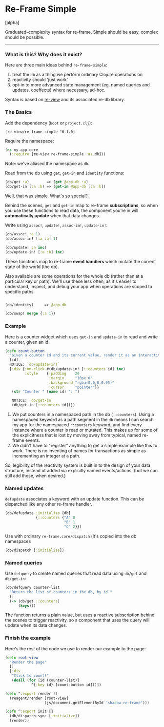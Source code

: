 # Re-Frame Simple

[alpha]

Graduated-complexity syntax for re-frame. Simple should be easy, complex should be possible.

----

### What is this? Why does it exist?

Here are three main ideas behind `re-frame-simple`:

1. treat the `db` as a thing we perform ordinary Clojure operations on
2. reactivity should 'just work'
3. opt-in to more advanced state management (eg. named queries and updates, coeffects) where necessary, ad-hoc.

Syntax is based on [re-view](https://www.re-view.io) and its associated re-db library.

### The Basics

Add the dependency (`boot` or `project.clj`):

`[re-view/re-frame-simple "0.1.0]`

Require the namespace:

```clj
(ns my-app.core
  (:require [re-view.re-frame-simple :as db]))
```

Note: we've aliased the namespace as `db`.

Read from the db using `get`, `get-in` and `identity` functions:

```clj
(db/get :a)        => (get @app-db :a)
(db/get-in [:a :b) => (get-in @app-db [:a :b])
```

Well, that was simple. What's so special?

Behind the scenes, `get` and `get-in` map to re-frame **subscriptions**, so when you use these functions to read data, the component you're in will **automatically update** when that data changes.


Write using `assoc!`, `update!`, `assoc-in!`, `update-in!`:


```clj
(db/assoc! :a 1)
(db/assoc-in! [:a :b] 1)

(db/update! :a inc)
(db/update-in! [:a :b] inc)
```

These functions map to re-frame **event handlers** which mutate the current state of the world (the db).

Also available are some operations for the whole db (rather than at a particular
key or path). We'll use these less often, as it's easier to understand, inspect, and debug your app when operations are scoped to specific paths.

```clj

(db/identity)     => @app-db

(db/swap! merge {:a 1})
```


### Example

Here is a counter widget which uses `get-in` and `update-in` to read and write a counter, given an id.

```clj
(defn count-button
  "Given a counter id and its current value, render it as an interactive widget."
  [id]
  NOTICE: `db/update-in!`
  [:div {:on-click #(db/update-in! [::counters id] inc)
         :style    {:padding    20
                    :margin     "10px 0"
                    :background "rgba(0,0,0,0.05)"
                    :cursor     "pointer"}}
   (str "Counter " (name id) ": ")

   NOTICE: `db/get-in`
   (db/get-in [::counters id])])
```

1. We put counters in a namespaced path in the db (`::counters`). Using a namespaced keyword as a path segment in the `db` means I can search my app for the namespaced `::counters` keyword, and find every instance where a counter is read or mutated. This makes up for some of the explicitness that is lost by moving away from typical, named re-frame events.
2. We didn't have to "register" anything to get a simple example like this to work. There is no inventing of names for transactions as simple as incrementing an integer at a path.

So, legibility of the reactivity system is built in to the design of your data structure, instead of added via explicitly named events/actions. (but we can still add those, when desired.)


### Named updates

`defupdate` associates a keyword with an update function. This can be dispatched like any other re-frame handler.

```clj
(db/defupdate :initialize [db]
              {::counters {"A" 0
                           "B" 1
                           "C" 2}})
```

Use with ordinary `re-frame.core/dispatch` (it's copied into the db namespace):

```clj
(db/dispatch [:initialize])
```

### Named queries

Use `defquery` to create named queries that read data using `db/get` and `db/get-in`:

```clj
(db/defquery counter-list
  "Return the list of counters in the db, by id."
  []
  (-> (db/get ::counters)
      (keys)))
```

The function returns a plain value, but uses a reactive subscription behind the scenes
to trigger reactivity, so a component that uses the query will update when its data changes.


### Finish the example

Here's the rest of the code we use to render our example to the page:

```clj
(defn root-view
  "Render the page"
  []
  [:div
   "Click to count!"
   (doall (for [id (counter-list)]
            ^{:key id} [count-button id]))])

(defn ^:export render []
  (reagent/render [root-view]
                  (js/document.getElementById "shadow-re-frame")))

(defn ^:export init []
  (db/dispatch-sync [:initialize])
  (render))
```



